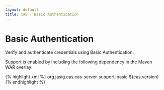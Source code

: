 ```yaml
---
layout: default
title: CAS - Basic Authentication
---
```


# Basic Authentication
Verify and authenticate credentials using Basic Authentication.

Support is enabled by including the following dependency in the Maven WAR overlay:

{% highlight xml %}
<dependency>
  <groupId>org.jasig.cas</groupId>
  <artifactId>cas-server-support-basic</artifactId>
  <version>${cas.version}</version>
</dependency>
{% endhighlight %}

